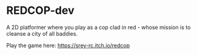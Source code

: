 # REDCOP-dev
A 2D platformer where you play as a cop clad in red - whose mission is to cleanse a city of all baddies.

Play the game here:
https://srey-rc.itch.io/redcop
